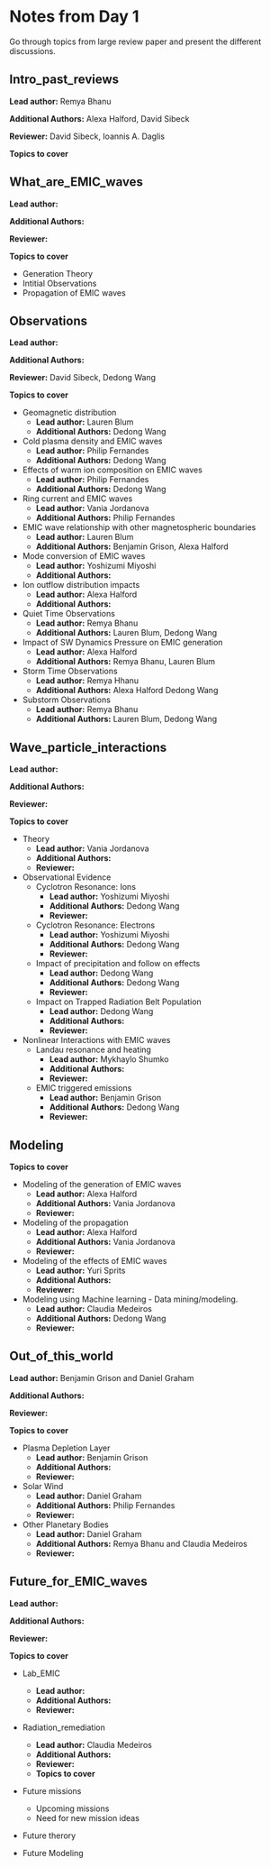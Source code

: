# Notes from Day 1 

Go through topics from large review paper and present the different discussions. 


## Intro_past_reviews
**Lead author:** Remya Bhanu 

**Additional Authors:** Alexa Halford, David Sibeck 

**Reviewer:** David Sibeck, Ioannis A. Daglis 

**Topics to cover**

## What_are_EMIC_waves
**Lead author:** 

**Additional Authors:**

**Reviewer:** 

**Topics to cover**
* Generation Theory 
* Intitial Observations 
* Propagation of EMIC waves 

## Observations
**Lead author:** 

**Additional Authors:**

**Reviewer:** David Sibeck, Dedong Wang 

**Topics to cover**
* Geomagnetic distribution
  - **Lead author:** Lauren Blum
  - **Additional Authors:** Dedong Wang
* Cold plasma density and EMIC waves
  - **Lead author:** Philip Fernandes
  - **Additional Authors:** Dedong Wang 
* Effects of warm ion composition on EMIC waves
  - **Lead author:** Philip Fernandes
  - **Additional Authors:** Dedong Wang 
* Ring current and EMIC waves
  - **Lead author:** Vania Jordanova 
  - **Additional Authors:** Philip Fernandes
* EMIC wave relationship with other magnetospheric boundaries
  - **Lead author:** Lauren Blum
  - **Additional Authors:** Benjamin Grison, Alexa Halford
* Mode conversion of EMIC waves
  - **Lead author:** Yoshizumi Miyoshi
  - **Additional Authors:** 
* Ion outflow distribution impacts
  - **Lead author:** Alexa Halford
  - **Additional Authors:** 
* Quiet Time Observations
  - **Lead author:** Remya Bhanu
  - **Additional Authors:** Lauren Blum, Dedong Wang 
* Impact of SW Dynamics Pressure on EMIC generation
  - **Lead author:** Alexa Halford
  - **Additional Authors:** Remya Bhanu, Lauren Blum
* Storm Time Observations
  - **Lead author:** Remya Hhanu
  - **Additional Authors:** Alexa Halford Dedong Wang
* Substorm Observations
  - **Lead author:** Remya Bhanu
  - **Additional Authors:** Lauren Blum, Dedong Wang

## Wave_particle_interactions
**Lead author:** 

**Additional Authors:**

**Reviewer:** 

**Topics to cover**
* Theory	
  - **Lead author:** Vania Jordanova
  - **Additional Authors:**
  - **Reviewer:** 
* Observational Evidence	
  - Cyclotron Resonance: Ions
    + **Lead author:** Yoshizumi Miyoshi
    + **Additional Authors:** Dedong Wang
    + **Reviewer:** 
  - Cyclotron Resonance: Electrons
    + **Lead author:** Yoshizumi Miyoshi
    + **Additional Authors:** Dedong Wang
    + **Reviewer:** 
  - Impact of precipitation and follow on effects
    + **Lead author:** Dedong Wang
    + **Additional Authors:** Dedong Wang
    + **Reviewer:** 
  - Impact on Trapped Radiation Belt Population
    + **Lead author:** Dedong Wang 
    + **Additional Authors:**
    + **Reviewer:** 
* Nonlinear Interactions with EMIC waves	
  - Landau resonance and heating
    + **Lead author:** Mykhaylo Shumko
    + **Additional Authors:**
    + **Reviewer:** 
  - EMIC triggered emissions
    + **Lead author:** Benjamin Grison 
    + **Additional Authors:** Dedong Wang
    + **Reviewer:** 

## Modeling
**Topics to cover**
* Modeling of the generation of EMIC waves
  - **Lead author:** Alexa Halford
  - **Additional Authors:** Vania Jordanova 
  - **Reviewer:** 
* Modeling of the propagation
  - **Lead author:** Alexa Halford
  - **Additional Authors:** Vania Jordanova
  - **Reviewer:** 
* Modeling of the effects of EMIC waves
  - **Lead author:** Yuri Sprits
  - **Additional Authors:**
  - **Reviewer:** 
* Modeling using Machine learning - Data mining/modeling.
  - **Lead author:** Claudia Medeiros
  - **Additional Authors:** Dedong Wang
  - **Reviewer:** 


## Out_of_this_world

**Lead author:** Benjamin Grison and Daniel Graham

**Additional Authors:**

**Reviewer:** 

**Topics to cover**
* Plasma Depletion Layer
  - **Lead author:** Benjamin Grison 
  - **Additional Authors:** 
  - **Reviewer:** 
* Solar Wind
  - **Lead author:** Daniel Graham
  - **Additional Authors:** Philip Fernandes
  - **Reviewer:** 
* Other Planetary Bodies
  - **Lead author:** Daniel Graham 
  - **Additional Authors:** Remya Bhanu and Claudia Medeiros
  - **Reviewer:** 



## Future_for_EMIC_waves
**Lead author:** 

**Additional Authors:**

**Reviewer:** 


**Topics to cover**
- Lab_EMIC
  + **Lead author:** 
  + **Additional Authors:**
  + **Reviewer:** 

- Radiation_remediation
  + **Lead author:** Claudia Medeiros
  + **Additional Authors:**
  + **Reviewer:** 
  + **Topics to cover**
  
- Future missions
  + Upcoming missions
  + Need for new mission ideas 
  
- Future therory 

- Future Modeling 
